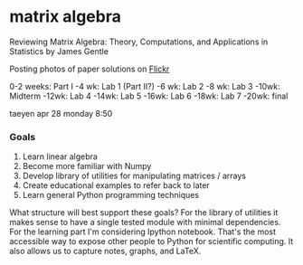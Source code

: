 matrix algebra
==============

Reviewing Matrix Algebra: Theory, Computations, and Applications in Statistics by James Gentle

Posting photos of paper solutions on [Flickr](https://www.flickr.com/photos/124046964@N02/sets/72157644673069255/)

0-2 weeks: Part I
-4 wk: Lab 1 (Part II?)
-6 wk: Lab 2
-8 wk: Lab 3
-10wk: Midterm
-12wk: Lab 4
-14wk: Lab 5
-16wk: Lab 6
-18wk: Lab 7
-20wk: final

taeyen apr 28 monday 8:50

### Goals

1. Learn linear algebra
2. Become more familiar with Numpy
3. Develop library of utilities for manipulating matrices / arrays
4. Create educational examples to refer back to later
5. Learn general Python programming techniques

What structure will best support these goals? For the library of utilities it makes sense to have a single tested module with minimal dependencies. For the learning part I'm considering Ipython notebook. That's the most accessible way to expose other people to Python for scientific computing. It also allows us to capture notes, graphs, and LaTeX.
